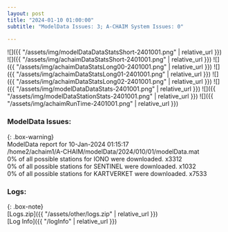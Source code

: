 ```yaml
---
layout: post
title: "2024-01-10 01:00:00"
subtitle: "ModelData Issues: 3; A-CHAIM System Issues: 0"

---
```


![]({{ "/assets/img/modelDataDataStatsShort-2401001.png" | relative_url }})
![]({{ "/assets/img/achaimDataStatsShort-2401001.png" | relative_url }})
![]({{ "/assets/img/achaimDataStatsLong00-2401001.png" | relative_url }})
![]({{ "/assets/img/achaimDataStatsLong01-2401001.png" | relative_url }})
![]({{ "/assets/img/achaimDataStatsLong02-2401001.png" | relative_url }})
![]({{ "/assets/img/modelDataDataStats-2401001.png" | relative_url }})
![]({{ "/assets/img/modelDataStationStats-2401001.png" | relative_url }})
![]({{ "/assets/img/achaimRunTime-2401001.png" | relative_url }})


### ModelData Issues:  
  
{: .box-warning}  
 ModelData report for 10-Jan-2024 01:15:17   
 /home2/achaim1/A-CHAIM/modelData/2024/010/01/modelData.mat   
 0% of all possible stations for IONO were downloaded. x3312   
 0% of all possible stations for SENTINEL were downloaded. x1032   
 0% of all possible stations for KARTVERKET were downloaded. x7533   
  


### Logs:  
  
{: .box-note}  
[Logs.zip]({{ "/assets/other/logs.zip" | relative_url }})  
[Log Info]({{ "/logInfo" | relative_url }})  
